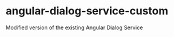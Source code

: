 angular-dialog-service-custom
=============================

Modified version of the existing Angular Dialog Service
